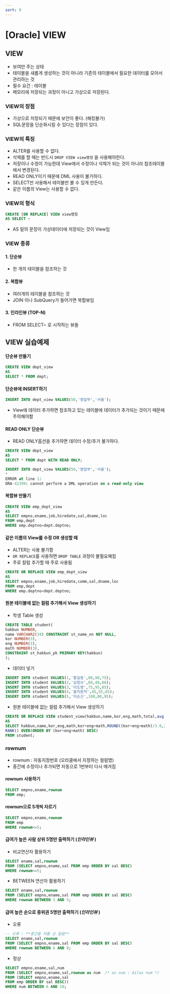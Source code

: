 ```yaml
---
sort: 9
---
```


# [Oracle] VIEW

## VIEW

- 보여만 주는 상태
- 테이블을 새롭게 생성하는 것이 아니라 기존의 테이블에서 필요한 데이터를 모아서 관리하는 것
- 필수 요건 : 테이블
- 메모리에 저장되는 과정이 아니고 가상으로 저장된다.

### VIEW의 장점
- 가상으로 저장되기 때문에 보안이 좋다. (해킹불가)
- SQL문장을 단순화시킬 수 있다는 장점이 있다.

### VIEW의 특징
- ALTER를 사용할 수 없다.
- 삭제를 할 때는 반드시 ```DROP VIEW view명칭``` 을 사용해야한다.
- 저장이나 수정이 가능한데 View에서 수정이나 삭제가 되는 것이 아니라 참조테이블에서 변경된다.
- READ ONLY이기 때문에 DML 사용이 불가하다.
- SELECT만 사용해서 테이블만 볼 수 있게 만든다.
- 같은 이름의 View는 사용할 수 없다.



### VIEW의 형식
```sql
CREATE [OR REPLACE] VIEW view명칭
AS SELECT ~
```
- AS 밑의 문장이 가상데이터에 저장되는 것이 View임


### VIEW 종류

#### 1. 단순뷰 
- 한 개의 테이블을 참조하는 것

#### 2. 복합뷰
- 여러개의 테이블을 참조하는 것
- JOIN 이나 SubQuery가 들어가면 복합뷰임

#### 3. 인라인뷰 (TOP-N)
- FROM SELECT~ 로 시작하는 뷰들



## VIEW 실습예제
#### 단순뷰 만들기
```sql
CREATE VIEW dept_view
AS
SELECT * FROM dept;
```

#### 단순뷰에 INSERT하기
```sql
INSERT INTO dept_view VALUES(50,'영업부','서울');
```

- View에 데이터 추가하면 참조하고 있는 테이블에 데이터가 추가되는 것이기 때문에 주의해야함

#### READ ONLY 단순뷰
- READ ONLY옵션을 추가하면 데이터 수정/추가 불가하다.
```sql
CREATE VIEW dept_view
AS
SELECT * FROM dept WITH READ ONLY;
```

```SQL 
INSERT INTO dept_view VALUES(50,'영업부','서울');
*
ERROR at line 1:
ORA-42399: cannot perform a DML operation on a read-only view
```


#### 복합뷰 만들기
```SQL
CREATE VIEW emp_dept_view
AS 
SELECT empno,ename,job,hiredate,sal,dname,loc
FROM emp,dept
WHERE emp.deptno=dept.deptno;
```

#### 같은 이름의 View를 수정 OR 생성할 때
- ALTER는 사용 불가함
- ```OR REPLACE```를 사용하면 ```DROP TABLE``` 과정이 불필요해짐
- 주로 칼럼 추가할 때 주로 사용됨

```SQL
CREATE OR REPLACE VIEW emp_dept_view
AS 
SELECT empno,ename,job,hiredate,comm,sal,dname,loc
FROM emp,dept
WHERE emp.deptno=dept.deptno;
```

#### 원본 테이블에 없는 컬럼 추가해서 View 생성하기
- 학생 Table 생성
```SQL
CREATE TABLE student(
hakbun NUMBER,
name VARCHAR2(34) CONSTRAINT st_name_nn NOT NULL,
kor NUMBER(3),
eng NUMBER(3),
math NUMBER(3),
CONSTRAINT st_hakbun_pk PRIMARY KEY(hakbun)
);
```
- 데이터 넣기

```sql
INSERT INTO student VALUES(1,'홍길동',80,90,75);
INSERT INTO student VALUES(2,'심청쓰',60,40,88);
INSERT INTO student VALUES(3,'이도령',75,95,85);
INSERT INTO student VALUES(4,'을지문덕',45,55,65);
INSERT INTO student VALUES(5,'이순신',100,80,95);
```

- 원본 테이블에 없는 컬럼 추가해서 View 생성하기
```sql
CREATE OR REPLACE VIEW student_view(hakbun,name,kor,eng,math,total,avg,rank)
AS
SELECT hakbun,name,kor,eng,math,kor+eng+math,ROUND((kor+eng+math)/3.0,2),
RANK() OVER(ORDER BY (kor+eng+math) DESC) 
FROM student;
```



### rownum
- rownum : 자동지정번호 (오라클에서 지정하는 컬럼명)
- 중간에 수정이나 추가되면 자동으로 1번부터 다시 매겨짐

#### rownum 사용하기
```sql
SELECT empno,ename,rownum
FROM emp;
```

#### rownum으로 5개씩 자르기
```sql
SELECT empno,ename,rownum
FROM emp
WHERE rownum<=5;
```

#### 급여가 높은 사람 상위 5명만 출력하기 (_인라인뷰_ )
- 비교연산자 활용하기
```sql
SELECT ename,sal,rownum
FROM (SELECT empno,ename,sal FROM emp ORDER BY sal DESC)
WHERE rownum<=5;
```


- BETWEEN 연산자 활용하기
```sql
SELECT ename,sal,rownum
FROM (SELECT empno,ename,sal FROM emp ORDER BY sal DESC)
WHERE rownum BETWEEN 1 AND 5;
```

#### 급여 높은 순으로 중위권 5명만 출력하기 (_인라인뷰_ )
- 오류
```sql
-- 오류 : **중간을 자를 순 없음**
SELECT ename,sal,rownum
FROM (SELECT empno,ename,sal FROM emp ORDER BY sal DESC)
WHERE rownum BETWEEN 6 AND 8;
```

- 정상
```sql
SELECT empno,ename,sal,num
FROM (SELECT empno,ename,sal,rownum as num  /* as num : Ailas num */
FROM (SELECT empno,ename,sal 
FROM emp ORDER BY sal DESC))
WHERE num BETWEEN 6 AND 10;
```
